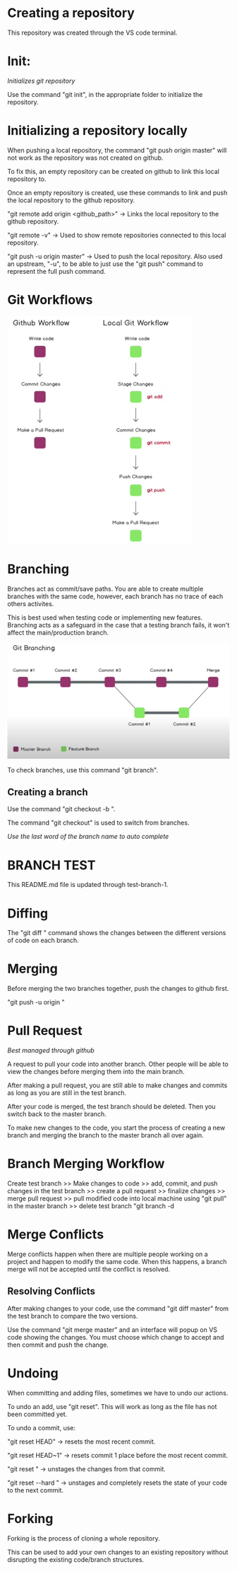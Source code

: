 # Creating a repository

This repository was created through the VS code terminal.

# Init:

*Initializes git repository*

Use the command "git init", in the appropriate folder to initialize the repository.

# Initializing a repository locally

When pushing a local repository, the command "git push origin master" will not work as the repository was not created on github.

To fix this, an empty repository can be created on github to link this local repository to.

Once an empty repository is created, use these commands to link and push the local repository to the github repository.

"git remote add origin <github_path>" -> Links the local repository to the github repository.

"git remote -v" -> Used to show remote repositories connected to this local repository. 

"git push -u origin master" -> Used to push the local repository. Also used an upstream, "-u", to be able to just use the "git push" command to represent the full push command.

# Git Workflows

![alt text](image-1.png)

# Branching

Branches act as commit/save paths. You are able to create multiple branches with the same code, however, each branch has no trace of each others activites.

This is best used when testing code or implementing new features. Branching acts as a safeguard in the case that a testing branch fails, it won't affect the main/production branch.

![alt text](image.png)

To check branches, use this command "git branch".

## Creating a branch

Use the command "git checkout -b <branchname>".

The command "git checkout" is used to switch from branches.

*Use the last word of the branch name to auto complete*

# BRANCH TEST

This README.md file is updated through test-branch-1.

# Diffing

The "git diff <branchname>" command shows the changes between the different versions of code on each branch.

# Merging

Before merging the two branches together, push the changes to github first.

"git push -u origin <branchname>"

# Pull Request

*Best managed through github*

A request to pull your code into another branch. Other people will be able to view the changes before merging them into the main branch.

After making a pull request, you are still able to make changes and commits as long as you are still in the test branch.

After your code is merged, the test branch should be deleted. Then you switch back to the master branch.

To make new changes to the code, you start the process of creating a new branch and merging the branch to the master branch all over again.

# Branch Merging Workflow

Create test branch >> Make changes to code >> add, commit, and push changes in the test branch >> create a pull request >> finalize changes >> merge pull request >> pull modified code into local machine using "git pull" in the master branch >> delete test branch "git branch -d <branchname>

# Merge Conflicts

Merge conflicts happen when there are multiple people working on a project and happen to modify the same code. When this happens, a branch merge will not be accepted until the conflict is resolved.

## Resolving Conflicts

After making changes to your code, use the command "git diff master" from the test branch to compare the two versions. 

Use the command "git merge master" and an interface will popup on VS code showing the changes. You must choose which change to accept and then commit and push the change. 

# Undoing 

When committing and adding files, sometimes we have to undo our actions.

To undo an add, use "git reset". This will work as long as the file has not been committed yet.

To undo a commit, use:

"git reset HEAD" -> resets the most recent commit.

"git reset HEAD~1" -> resets commit 1 place before the most recent commit.

"git reset <commitHashCode>" -> unstages the changes from that commit.

"git reset --hard <commitHashCode>" -> unstages and completely resets the state of your code to the next commit.

# Forking 

Forking is the process of cloning a whole repository. 

This can be used to add your own changes to an existing repository without disrupting the existing code/branch structures.